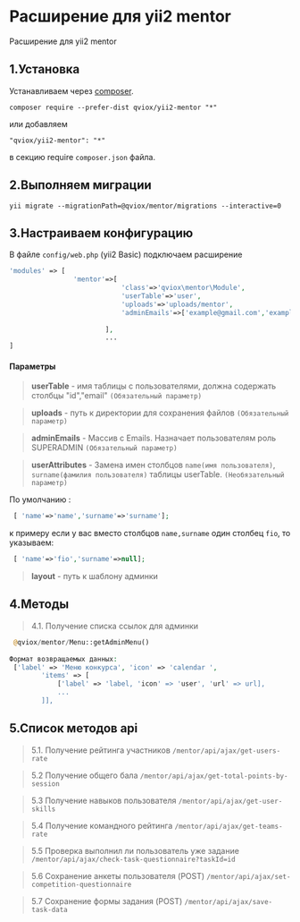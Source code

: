 Расширение для yii2 mentor
==========================
Расширение для yii2 mentor

1.Установка
------------

Устанавливаем через [composer](http://getcomposer.org/download/).


```
composer require --prefer-dist qviox/yii2-mentor "*"
```

или добавляем

```
"qviox/yii2-mentor": "*"
```

в секцию require `composer.json` файла.

2.Выполняем миграции
-----
```
yii migrate --migrationPath=@qviox/mentor/migrations --interactive=0
```
3.Настраиваем конфигурацию
-----

В файле `config/web.php` (yii2 Basic) подключаем расширение
```php
'modules' => [
                'mentor'=>[
                            'class'=>'qviox\mentor\Module',
                            'userTable'=>'user',
                            'uploads'=>'uploads/mentor',
                            'adminEmails'=>['example@gmail.com','example2@gmail.com'],
                            
                        ],
                        ...
]
```

#### Параметры
>**userTable** - имя таблицы с пользователями, должна содержать столбцы "id","email" `(Обязательный параметр)`

>**uploads** - путь к директории для сохранения файлов `(Обязательный параметр)`

>**adminEmails** - Массив с Emails. Назначает пользователям роль SUPERADMIN  `(Обязательный параметр)`

>**userAttributes** - Замена имен столбцов `name(имя пользователя)`, `surname(фамилия пользователя)`  таблицы userTable. `(Необязательный параметр)`

По умолчанию : 
```php
 [ 'name'=>'name','surname'=>'surname'];
 ```
к примеру если у вас вместо столбцов `name,surname` один столбец `fio`, то указываем:
```php
 [ 'name'=>'fio','surname'=>null];
 ```
>**layout** - путь к шаблону админки

 
4.Методы
-----
>4.1.  Получение списка ссылок для админки
```php
 @qviox/mentor/Menu::getAdminMenu()
 
Формат возвращаемых данных:
 ['label' => 'Меню конкурса', 'icon' => 'calendar ',
        'items' => [
            ['label' => 'label, 'icon' => 'user', 'url' => url], 
            ...
        ]],
 ```
 
5.Список методов api
-----

>5.1.  Получение рейтинга участников 
`/mentor/api/ajax/get-users-rate` 

>5.2  Получение общего бала
`/mentor/api/ajax/get-total-points-by-session` 

>5.3  Получение навыков пользователя
`/mentor/api/ajax/get-user-skills` 

>5.4  Получение командного рейтинга
`/mentor/api/ajax/get-teams-rate` 

>5.5  Проверка выполнил ли пользователь уже задание
`/mentor/api/ajax/check-task-questionnaire?taskId=id` 

>5.6  Сохранение анкеты пользователя (POST)
`/mentor/api/ajax/set-competition-questionnaire` 

>5.7  Сохранение формы задания (POST)
`/mentor/api/ajax/save-task-data` 

